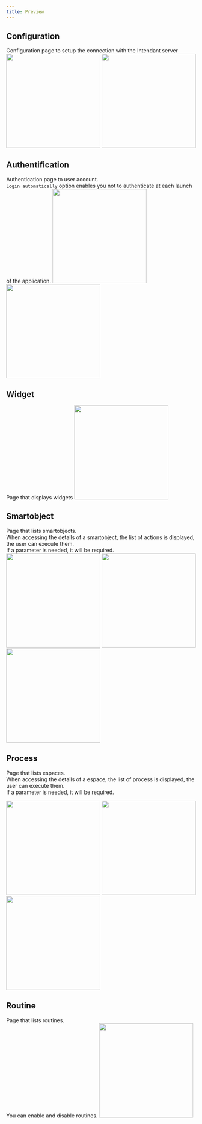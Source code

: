 ```yaml
---
title: Preview
---
```


## Configuration
Configuration page to setup the connection with the Intendant server
<img src="/img/application/configuration.jpg" width="250" />
<img src="/img/application/configuration-ok.jpg" width="250" />

## Authentification
Authentication page to user account.  
`Login automatically` option enables you not to authenticate at each launch of the application.
<img src="/img/application/authentification.jpg" width="250" /> 
<img src="/img/application/authentification-ok.jpg" width="250" /> 

## Widget
Page that displays widgets
<img src="/img/application/widget.jpg" width="250" />  

## Smartobject
Page that lists smartobjects.  
When accessing the details of a smartobject, the list of actions is displayed, the user can execute them.  
If a parameter is needed, it will be required.
<img src="/img/application/smartobject.jpg" width="250" />
<img src="/img/application/smartobject-detail.jpg" width="250" />
<img src="/img/application/smartobject-detail-param.jpg" width="250" />

## Process
Page that lists espaces.  
When accessing the details of a espace, the list of process is displayed, the user can execute them.  
If a parameter is needed, it will be required. 

<img src="/img/application/espace.jpg" width="250" /> 
<img src="/img/application/espace-detail.jpg" width="250" />
<img src="/img/application/espace-detail-param.jpg" width="250" />

## Routine
Page that lists routines.  
You can enable and disable routines. 
<img src="/img/application/routine.jpg" width="250" /> 
